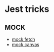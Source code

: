 # Jest tricks

## MOCK

- [mock fetch](https://www.npmjs.com/package/jest-fetch-mock)
- [mock canvas](https://www.npmjs.com/package/jest-canvas-mock)
